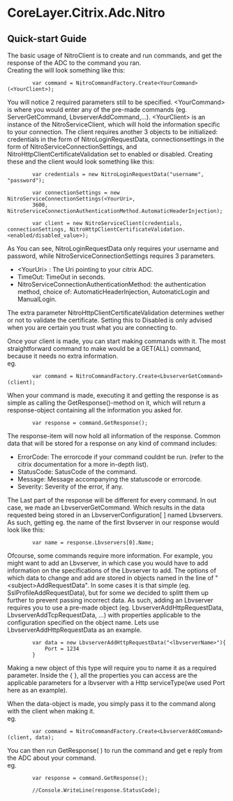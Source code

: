 # CoreLayer.Citrix.Adc.Nitro

## Quick-start Guide  

The basic usage of NitroClient is to create and run commands, and get the response of the ADC to the command you ran.   
Creating the will look something like this:  

            var command = NitroCommandFactory.Create<YourCommand>(<YourClient>);  

You will notice 2 required parameters still to be specified. \<YourCommand> is where you would enter any of the pre-made commands (eg. ServerGetCommand, LbvserverAddCommand,...). \<YourClient> is an instance of the NitroServiceClient, which will hold the information specific to your connection. The client requires another 3 objects to be initialized: credentials in the form of NitroLoginRequestData, connectionsettings in the form of NitroServiceConnectionSettings, and NitroHttpClientCertificateValidation set to enabled or disabled. Creating these and the client would look something like this:


            var credentials = new NitroLoginRequestData("username", "password");

            var connectionSettings = new NitroServiceConnectionSettings(<YourUri>,
            3600, NitroServiceConnectionAuthenticationMethod.AutomaticHeaderInjection);

            var client = new NitroServiceClient(credentials, connectionSettings, NitroHttpClientCertificateValidation.<enabled/disabled_value>);  
As You can see, NitroLoginRequestData only requires your username and password, while NitroServiceConnectionSettings requires 3 parameters.  
- \<YourUri> : The Uri pointing to your citrix ADC.
- TimeOut: TimeOut in seconds.
- NitroServiceConnectionAuthenticationMethod: the authentication method, choice of: AutomaticHeaderInjection, AutomaticLogin and ManualLogin.   

The extra parameter NitroHttpClientCertificateValidation determines wether or not to validate the certificate. Setting this to Disabled is only advised when you are certain you trust what you are connecting to. 



Once your client is made, you can start making commands with it. The most straightforward command to make would be a GET(ALL) command, because it needs no extra information.  
eg.

            var command = NitroCommandFactory.Create<LbvserverGetCommand>(client);

When your command is made, executing it and getting the response is as simple as calling the GetResponse()-method on it, which will return a response-object containing all the information you asked for.  

            var response = command.GetResponse();

The response-item will now hold all information of the response. Common data that will be stored for a response on any kind of command includes:  
- ErrorCode: The errorcode if your command couldnt be run. (refer to the citrix documentation for a more in-depth list).
- StatusCode: SatusCode of the command.
- Message: Message accompanying the statuscode or errorcode.
- Severity: Severity of the error, if any.  

The Last part of the response will be different for every command. In out case, we made an LbvserverGetCommand. Which results in the data requested being stored in an LbvserverConfiguration[ ] named Lbvservers. As such, getting eg. the name of the first lbvserver in our response would look like this:  

            var name = response.Lbvservers[0].Name;



Ofcourse, some commands require more information. For example, you might want to add an Lbvserver, in which case you would have to add information on the specifications of the Lbvserver to add. The options of which data to change and add are stored in objects named in the line of "\<subject>AddRequestData". In some cases it is that simple (eg. SslProfileAddRequestData), but for some we decided to splitt them up further to prevent passing incorrect data. As such, adding an Lbvserver requires you to use a pre-made object (eg. LbvserverAddHttpRequestData, LbvserverAddTcpRequestData, ...) with properties applicable to the configuration specified on the object name. Lets use LbvserverAddHttpRequestData as an example.  

            var data = new LbvserverAddHttpRequestData("<lbvserverName>"){
                Port = 1234
            }

Making a new object of this type will require you to name it as a required parameter. Inside the {  }, all the properties you can access are the applicable parameters for a lbvserver with a Http serviceType(we used Port here as an example).  

When the data-object is made, you simply pass it to the command along with the client when making it.  
eg.

            var command = NitroCommandFactory.Create<LbvserverAddCommand>(client, data);

You can then run GetResponse( ) to run the command and get e reply from the ADC about your command.  
eg.

            var response = command.GetResponse();

            //Console.WriteLine(response.StatusCode);
